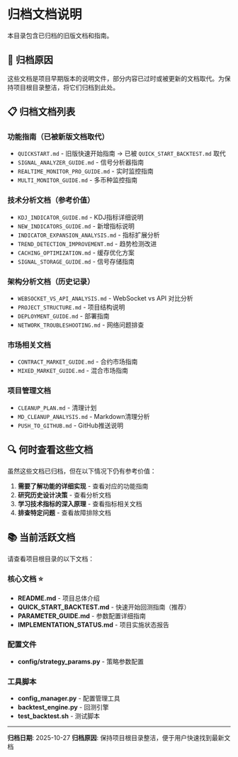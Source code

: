 # 归档文档说明

本目录包含已归档的旧版文档和指南。

## 📁 归档原因

这些文档是项目早期版本的说明文件，部分内容已过时或被更新的文档取代。为保持项目根目录整洁，将它们归档到此处。

## 📋 归档文档列表

### 功能指南（已被新版文档取代）
- `QUICKSTART.md` - 旧版快速开始指南 → 已被 `QUICK_START_BACKTEST.md` 取代
- `SIGNAL_ANALYZER_GUIDE.md` - 信号分析器指南
- `REALTIME_MONITOR_PRO_GUIDE.md` - 实时监控指南
- `MULTI_MONITOR_GUIDE.md` - 多币种监控指南

### 技术分析文档（参考价值）
- `KDJ_INDICATOR_GUIDE.md` - KDJ指标详细说明
- `NEW_INDICATORS_GUIDE.md` - 新增指标说明
- `INDICATOR_EXPANSION_ANALYSIS.md` - 指标扩展分析
- `TREND_DETECTION_IMPROVEMENT.md` - 趋势检测改进
- `CACHING_OPTIMIZATION.md` - 缓存优化方案
- `SIGNAL_STORAGE_GUIDE.md` - 信号存储指南

### 架构分析文档（历史记录）
- `WEBSOCKET_VS_API_ANALYSIS.md` - WebSocket vs API 对比分析
- `PROJECT_STRUCTURE.md` - 项目结构说明
- `DEPLOYMENT_GUIDE.md` - 部署指南
- `NETWORK_TROUBLESHOOTING.md` - 网络问题排查

### 市场相关文档
- `CONTRACT_MARKET_GUIDE.md` - 合约市场指南
- `MIXED_MARKET_GUIDE.md` - 混合市场指南

### 项目管理文档
- `CLEANUP_PLAN.md` - 清理计划
- `MD_CLEANUP_ANALYSIS.md` - Markdown清理分析
- `PUSH_TO_GITHUB.md` - GitHub推送说明

## 🔍 何时查看这些文档

虽然这些文档已归档，但在以下情况下仍有参考价值：

1. **需要了解功能的详细实现** - 查看对应的功能指南
2. **研究历史设计决策** - 查看分析文档
3. **学习技术指标的深入原理** - 查看指标相关文档
4. **排查特定问题** - 查看故障排除文档

## 📚 当前活跃文档

请查看项目根目录的以下文档：

### 核心文档 ⭐
- **README.md** - 项目总体介绍
- **QUICK_START_BACKTEST.md** - 快速开始回测指南（推荐）
- **PARAMETER_GUIDE.md** - 参数配置详细指南
- **IMPLEMENTATION_STATUS.md** - 项目实施状态报告

### 配置文件
- **config/strategy_params.py** - 策略参数配置

### 工具脚本
- **config_manager.py** - 配置管理工具
- **backtest_engine.py** - 回测引擎
- **test_backtest.sh** - 测试脚本

---

**归档日期**: 2025-10-27
**归档原因**: 保持项目根目录整洁，便于用户快速找到最新文档
